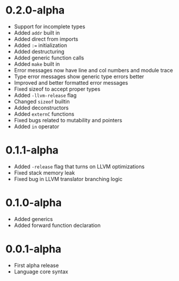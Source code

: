 # 0.2.0-alpha

- Support for incomplete types
- Added `addr` built in
- Added direct from imports
- Added `:=` initialization
- Added destructuring
- Added generic function calls
- Added `make` built in
- Error messages now have line and col numbers and module trace
- Type error messages show generic type errors better
- Improved and better formatted error messages
- Fixed sizeof to accept proper types
- Added `-llvm-release` flag
- Changed `sizeof` builtin
- Added deconstructors
- Added `externC` functions
- Fixed bugs related to mutability and pointers
- Added `in` operator

# 0.1.1-alpha

- Added `-release` flag that turns on LLVM optimizations
- Fixed stack memory leak
- Fixed bug in LLVM translator branching logic

# 0.1.0-alpha

- Added generics
- Added forward function declaration

# 0.0.1-alpha

- First alpha release
- Language core syntax